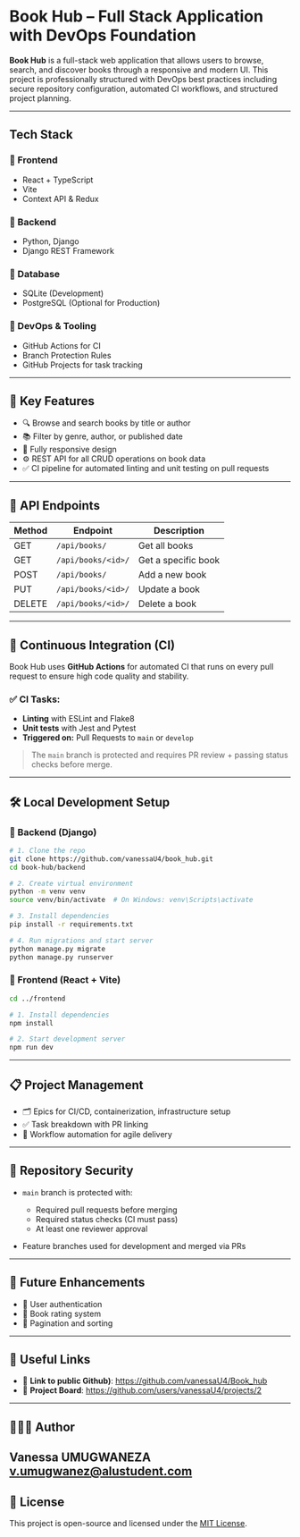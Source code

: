 #  Book Hub – Full Stack Application with DevOps Foundation

**Book Hub** is a full-stack web application that allows users to browse, search, and discover books through a responsive and modern UI. This project is professionally structured with DevOps best practices including secure repository configuration, automated CI workflows, and structured project planning.

---

## Tech Stack

### 🔹 Frontend
- React + TypeScript
- Vite
- Context API & Redux

### 🔹 Backend
- Python, Django
- Django REST Framework

### 🔹 Database
- SQLite (Development)
- PostgreSQL (Optional for Production)

### 🔹 DevOps & Tooling
- GitHub Actions for CI
- Branch Protection Rules
- GitHub Projects for task tracking

---

## 🚀 Key Features

- 🔍 Browse and search books by title or author
- 📚 Filter by genre, author, or published date
- 📱 Fully responsive design
- ⚙️ REST API for all CRUD operations on book data
- ✅ CI pipeline for automated linting and unit testing on pull requests

---

## 📂 API Endpoints

| Method | Endpoint              | Description          |
|--------|-----------------------|----------------------|
| GET    | `/api/books/`         | Get all books        |
| GET    | `/api/books/<id>/`    | Get a specific book  |
| POST   | `/api/books/`         | Add a new book       |
| PUT    | `/api/books/<id>/`    | Update a book        |
| DELETE | `/api/books/<id>/`    | Delete a book        |

---

## 🧪 Continuous Integration (CI)

Book Hub uses **GitHub Actions** for automated CI that runs on every pull request to ensure high code quality and stability.

### ✅ CI Tasks:
- **Linting** with ESLint and Flake8
- **Unit tests** with Jest and Pytest
- **Triggered on:** Pull Requests to `main` or `develop`

> The `main` branch is protected and requires PR review + passing status checks before merge.

---

## 🛠 Local Development Setup

### 🔹 Backend (Django)
```bash
# 1. Clone the repo
git clone https://github.com/vanessaU4/book_hub.git
cd book-hub/backend

# 2. Create virtual environment
python -m venv venv
source venv/bin/activate  # On Windows: venv\Scripts\activate

# 3. Install dependencies
pip install -r requirements.txt

# 4. Run migrations and start server
python manage.py migrate
python manage.py runserver
````

### 🔹 Frontend (React + Vite)

```bash
cd ../frontend

# 1. Install dependencies
npm install

# 2. Start development server
npm run dev
```

---

## 📋 Project Management

* 🗂 Epics for CI/CD, containerization, infrastructure setup
* ✅ Task breakdown with PR linking
* 📌 Workflow automation for agile delivery

---

## 🔐 Repository Security

* `main` branch is protected with:

  * Required pull requests before merging
  * Required status checks (CI must pass)
  * At least one reviewer approval
* Feature branches used for development and merged via PRs

---

## 🧠 Future Enhancements

* 🔐 User authentication
* 🌟 Book rating system
* 📄 Pagination and sorting

---

## 📌 Useful Links

* 🔗 **Link to public Github)**: https://github.com/vanessaU4/Book_hub
* 🔗 **Project Board**:  https://github.com/users/vanessaU4/projects/2


---

## 👩🏽‍💻 Author

**Vanessa UMUGWANEZA**
v.umugwanez@alustudent.com
---

## 📄 License

This project is open-source and licensed under the [MIT License](LICENSE).
